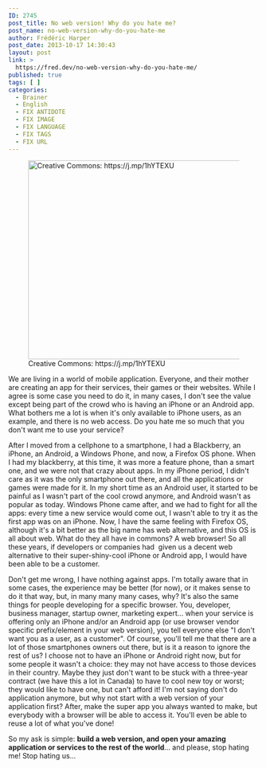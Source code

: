 ```yaml
---
ID: 2745
post_title: No web version! Why do you hate me?
post_name: no-web-version-why-do-you-hate-me
author: Frédéric Harper
post_date: 2013-10-17 14:30:43
layout: post
link: >
  https://fred.dev/no-web-version-why-do-you-hate-me/
published: true
tags: [ ]
categories:
  - Brainer
  - English
  - FIX ANTIDOTE
  - FIX IMAGE
  - FIX LANGUAGE
  - FIX TAGS
  - FIX URL
---
```

<figure><img alt="Creative Commons: https://j.mp/1hYTEXU" src="http://fred.dev/wp-content/uploads/2013/10/dontlike.jpg" width="600" height="399"/><figcaption> Creative Commons: https://j.mp/1hYTEXU</figcaption></figure><p>We are living in a world of mobile application. Everyone, and their mother are creating an app for their services, their games or their websites. While I agree is some case you need to do it, in many cases, I don't see the value except being part of the crowd who is having an iPhone or an Android app. What bothers me a lot is when it's only available to iPhone users, as an example, and there is no web access. Do you hate me so much that you don't want me to use your service?</p><p>After I moved from a cellphone to a smartphone, I had a Blackberry, an iPhone, an Android, a Windows Phone, and now, a Firefox OS phone. When I had my blackberry, at this time, it was more a feature phone, than a smart one, and we were not that crazy about apps. In my iPhone period, I didn't care as it was the only smartphone out there, and all the applications or games were made for it. In my short time as an Android user, it started to be painful as I wasn't part of the cool crowd anymore, and Android wasn't as popular as today. Windows Phone came after, and we had to fight for all the apps: every time a new service would come out, I wasn't able to try it as the first app was on an iPhone. Now, I have the same feeling with Firefox OS, although it's a bit better as the big name has web alternative, and this OS is all about web. What do they all have in commons? A web browser! So all these years, if developers or companies had  given us a decent web alternative to their super-shiny-cool iPhone or Android app, I would have been able to be a customer.</p><p>Don't get me wrong, I have nothing against apps. I'm totally aware that in some cases, the experience may be better (for now), or it makes sense to do it that way, but, in many many many cases, why? It's also the same things for people developing for a specific browser. You, developer, business manager, startup owner, marketing expert... when your service is offering only an iPhone and/or an Android app (or use browser vendor specific prefix/element in your web version), you tell everyone else "I don't want you as a user, as a customer". Of course, you'll tell me that there are a lot of those smartphones owners out there, but is it a reason to ignore the rest of us? I choose not to have an iPhone or Android right now, but for some people it wasn't a choice: they may not have access to those devices in their country. Maybe they just don't want to be stuck with a three-year contract (we have this a lot in Canada) to have to cool new toy or worst; they would like to have one, but can't afford it! I'm not saying don't do application anymore, but why not start with a web version of your application first? After, make the super app you always wanted to make, but everybody with a browser will be able to access it. You'll even be able to reuse a lot of what you've done!</p><p>So my ask is simple: <strong>build a web version, and open your amazing application or services to the rest of the world</strong>... and please, stop hating me! Stop hating us...</p> 